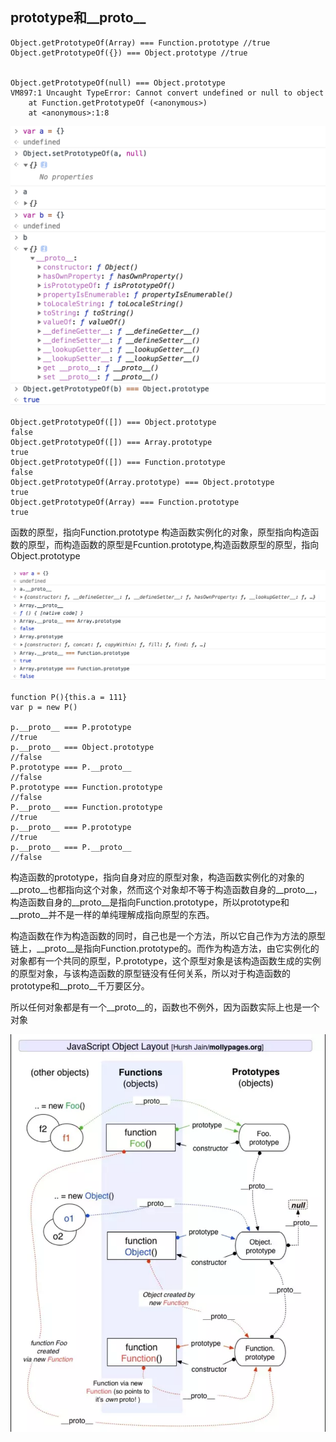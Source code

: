 ## prototype和__proto__

	Object.getPrototypeOf(Array) === Function.prototype //true
	Object.getPrototypeOf({}) === Object.prototype //true
	

	Object.getPrototypeOf(null) === Object.prototype
	VM897:1 Uncaught TypeError: Cannot convert undefined or null to object
	    at Function.getPrototypeOf (<anonymous>)
	    at <anonymous>:1:8

![](./images-prototype/1.png)

	Object.getPrototypeOf([]) === Object.prototype
	false
	Object.getPrototypeOf([]) === Array.prototype
	true
	Object.getPrototypeOf([]) === Function.prototype
	false
	Object.getPrototypeOf(Array.prototype) === Object.prototype
	true
	Object.getPrototypeOf(Array) === Function.prototype 
	true

函数的原型，指向Function.prototype
构造函数实例化的对象，原型指向构造函数的原型，而构造函数的原型是Fcuntion.prototype,构造函数原型的原型，指向Object.prototype

![](./images-prototype/2.png)

	function P(){this.a = 111}
	var p = new P()

	p.__proto__ === P.prototype
	//true
	p.__proto__ === Object.prototype
	//false
	P.prototype === P.__proto__
	//false
	P.prototype === Function.prototype
	//false
	P.__proto__ === Function.prototype
	//true
	p.__proto__ === P.prototype
	//true
	p.__proto__ === P.__proto__
	//false

构造函数的prototype，指向自身对应的原型对象，构造函数实例化的对象的__proto__也都指向这个对象，然而这个对象却不等于构造函数自身的__proto__，构造函数自身的__proto__是指向Function.prototype，所以prototype和__proto__并不是一样的单纯理解成指向原型的东西。

构造函数在作为构造函数的同时，自己也是一个方法，所以它自己作为方法的原型链上，__proto__是指向Function.prototype的。而作为构造方法，由它实例化的对象都有一个共同的原型，P.prototype，这个原型对象是该构造函数生成的实例的原型对象，与该构造函数的原型链没有任何关系，所以对于构造函数的prototype和__proto__千万要区分。

所以任何对象都是有一个__proto__的，函数也不例外，因为函数实际上也是一个对象

![](./images-prototype/3.png)